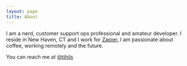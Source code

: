 ```yaml
---
layout: page
title: About
---
```


I am a nerd, customer support ops professional and amateur developer. I reside in New Haven, CT and I work for [Zapier.](http://www.zapier.com/about) I am passionate about coffee, working remotely and the future.

You can reach me at [@tjhils](http://www.twitter.com/tjhils)
